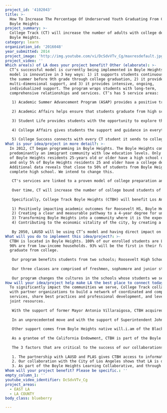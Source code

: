 ```yaml
---
project_id: '4102043'
title: >-
  How To Increase The Percentage Of Underserved Youth Graduating From College in
  Boyle Heights
project_summary: >-
  College Track (CT) will increase the number of adults with college degrees in
  Boyle Heights.
category: learn
organization_id: '2016048'
year_submitted: 2014
project_image: 'http://img.youtube.com/vi/DcSdvVTv_Cg/maxresdefault.jpg'
project_video: ''
Which area(s) of LA does your project benefit? Other (elaborate): >-
  CT’s successful model is currently being implemented in Boyle Heights. The
  model is innovative in 3 key ways: 1) it supports students continuously from
  the summer before 9th grade through college graduation, 2) it provides
  multi-dimensional support, and 3) it provides intensive, ongoing,
  individualized support. The program wraps students with long-term,
  comprehensive relationships and services. CT’s has 5 service areas:
   
   1) Academic Summer Advancement Program (ASAP) provides a positive transition from 8th to 9th grade through strengthening English and math skills, reinforcing effective study habits, and developing personal awareness. Students attend workshops, participate in field trips and community service projects. 
   
   2) Academic Affairs helps ensure that students graduate from high school prepared to succeed in college. CT provides students with tutoring, homework help, study skill workshops, standardized test preparation, and academic coaching 2 - 3 days a week. CT’s uses an integrated academic approach that includes computer-based supports that maximize students learning. Students who are struggling receive “on-track” intervention services and individualized plans to meet mental health, personal, family, as well as academic needs
   
   3) Student Life provides students with the opportunity to explore their passions and constructively engage in their communities. Student Life programs offer workshops that cultivate a students’ creativity and passions. Workshops include performing arts, field trips to cultural institutions, and international study and more. Students fulfill 25 hours of community service each year. 
   
   4) College Affairs gives students the support and guidance in everything related to college admissions including the selection and application process, assistance applying for financial aid, grants and scholarships. Each senior is also matched 1:1 to a college advisor who helps him or her apply to scholarships and complete a Free Application for Federal Student Aid (FAFSA) and other forms. 
   
   5) College Success connects with every CT student it sends to college, ensuring that students are able to graduate within 4 to 6 years. CT provides academic guidance, transitional and emotional support, financial planning and awards, teaching self-advocacy, and tips on finding a community on campus. Each CT student has a 1-1 mentor the first two years of college, when low-income students are most at-risk for drop out.
What is your idea/project in more detail?: >-
  In 2012, CT began programming in Boyle Heights. The Boyle Heights community is
  predominantly an immigrant community with low education levels. Only one-third
  of Boyle Heights residents 25-years old or older have a high school diploma,
  and only 5% of Boyle Heights residents 25 and older have a college degree.
  Additional data reveals that close to 50% of students from Boyle Heights never
  complete high school. We intend to change this.
   
   CT's services are linked to a proven model of college preparation and completion. Over the past 17 years, in the Bay area, 100% percent of CT seniors graduate high school, over 90% were admitted to a four-year school compared to15% of students of the same demographic, and 80% of students who completed our high school program have graduated from, or are still attending college.
   
   Over time, CT will increase the number of college bound students of color in Los Angeles. For example, in 2008 when CT opened our center in San Francisco’s Bayview Hunter’s Point neighborhood, only 6 African-American students graduated from the neighborhood high school eligible to attend a 4-year university. CT is poised to increase the San Francisco Unified School District’s college bound African-American students by 30% by 2016. 
   
   Specifically, College Track Boyle Heights (CTBH) will benefit Los Angeles by:
   
   1) Positively impacting academic outcomes for Roosevelt HS, Boyle Heights, and in time, the LAUSD.
   2) Creating a clear and measurable pathway to a 4-year degree for underserved students in Boyle Heights.
   3) Transforming Boyle Heights into a community where it is the expectation, not the exception, for students to pursue and obtain a 4-year degree.
   4) Contributing to the economic vitality of the city, by creating a strong, educated work force in one of the city’s most vulnerable neighborhoods.
   
   By 2050, LAUSD will be using CT’s model and having direct impact on low-income students across Los Angeles. Communities will be transformed and college degrees will be the norm. CTBH will continue to work in collaboration with LAUSD and others to build and grow best practices and develop and grow relationships with colleges and universities to better support underserved students in Los Angeles through college. Our city will see the direct results in a thriving educated workforce. By 2050, all students in Los Angeles will have the tools, role models, support and resources to finish college and pursue their dreams.
What will you do to implement this idea/project?: >-
  CTBH is located in Boyle Heights. 100% of our enrolled students are Latino.
  90% are from low-income households. 93% will be the first in their families to
  graduate from college. 
   
   Our program benefits students from two schools; Roosevelt High School and the Math, Science & Technology Magnet Academy located on Roosevelt HS’s campus. 
   
   Our three classes are comprised of freshmen, sophomore and junior students from these schools. By 2015-16, our Boyle Heights center will be fully enrolled with 240 students. 
   
   Our program changes the cultures in the schools whose students we serve. Randy Romero, former Math, Science & Techology Magnet Academy at Roosevelt HS in Boyle Heights said “CT is raising the bar not only for our students, but also for the teachers at our school. There is now a higher expectation.” Other principals have noted a culture shift in their school due to CT’s presence - that it is now “cool” to get good grades and attributes that to the CT students’ focus on learning and doing what it takes to get into college.
How will your idea/project help make LA the best place to connect today? In LA2050?: >-
  To significantly impact the communities we serve, College Track collaborates
  with partner organizations to build a network of coordinated and complementary
  services, share best practices and professional development, and leverage
  joint resources. 
   
   With the support of former Mayor Antonio Villaraigosa, CTBH acquired a space for our center a half-mile from the Roosevelt campus, in the newly renovated Boyle Heights City Hall. The space has been leased to CTBH by the City of Los Angeles for $1 per year for 10 years. Our center is specifically designed to be independent of the school district, while working in alignment with the district.
   
   In an unprecedented move and with the support of Superintendent John Deasy, LAUSD has granted CTBH access to attendance, progress report and final semester grades. CTBH also has a unique collaborative relationship the principals at Roosevelt HS, Math, Science & Technology Magnet Academy, and the Partnership for Los Angeles Schools (PLAS), granting CTBH access to teachers’ online grade books, ensuring the CTBH staff has the most up-to-date academic information about its students, which in turn allows CTBH to proactively support its students. 
   
   Other support comes from Boyle Heights native will.i.am of the Black Eyed Peas who provides opportunities for CTBH students in STEM education, music and arts education, and study abroad opportunities. Other partners include the the Wasserman Foundation, JP Morgan Chase and continued collaborations with Homeboy Industries, 826LA and PUENTA Learning Center, in order to maximize opportunities for students. 
   
   As a grantee of the California Endowment, CTBH is part of the Boyle Heights Learning Collaborative. The Collaborative is made of California Endowment grantees who collaborate to positively impact the Boyle Heights community as a whole. 
   
   The 3 factors that are critical to the success of our collaborations are:
   
   1. The partnership with LAUSD and PLAS gives CTBH access to information that allows CTBH to monitor, intervene and support our students’ academics increasing successful academic outcomes for our students.
   2. Our collaboration with the City of Los Angeles shows that LA is deeply invested in making sure that students in Boyle Heights succeed. 
   3. As part of the Boyle Heights Learning Collaborative, and through our relationships with other CBOs, CTBH coordinates with other non-profits who support our students’ non-academic and social/emotional needs.
Whom will your project benefit? Please be specific.: ''
empty_column_1: ''
youtube_video_identifier: DcSdvVTv_Cg
project_areas:
  - EAST LA
  - LA COUNTY
body_class: blueberry

---
```

